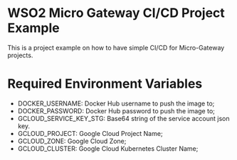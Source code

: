 # WSO2 Micro Gateway CI/CD Project Example
This is a project example on how to have simple CI/CD for Micro-Gateway projects.

# Required Environment Variables 

* DOCKER_USERNAME: Docker Hub username to push the image to;
* DOCKER_PASSWORD: Docker Hub password to push the image to;
* GCLOUD_SERVICE_KEY_STG: Base64 string of the service account json key.
* GCLOUD_PROJECT: Google Cloud Project Name;
* GCLOUD_ZONE: Google Cloud Zone;
* GCLOUD_CLUSTER: Google Cloud Kubernetes Cluster Name;